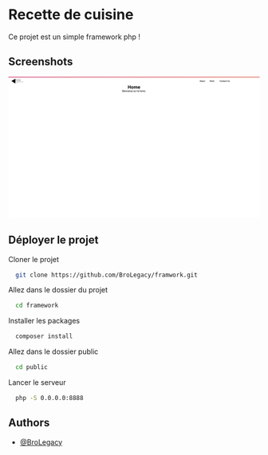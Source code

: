 # Recette de cuisine

Ce projet est un simple framework php !


## Screenshots

<img src="public/assets/screenshot.png">


## Déployer le projet

Cloner le projet

```bash
  git clone https://github.com/BroLegacy/framwork.git
```

Allez dans le dossier du projet

```bash
  cd framework
```

Installer les packages

```bash
  composer install
```

Allez dans le dossier public

```bash
  cd public
```

Lancer le serveur

```bash
  php -S 0.0.0.0:8888
```
## Authors

- [@BroLegacy](https://github.com/BroLegacy)

